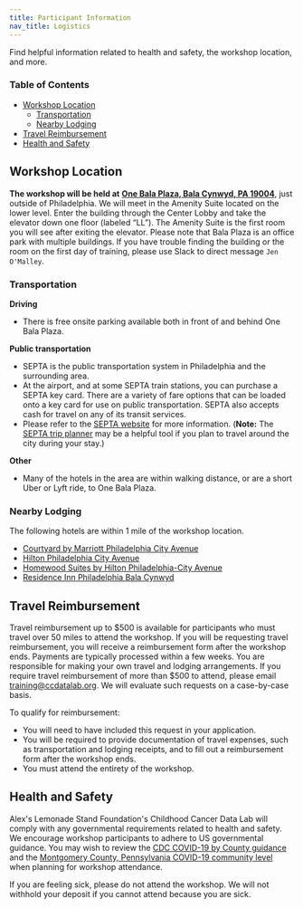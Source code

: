 ```yaml
---
title: Participant Information
nav_title: Logistics
---
```


Find helpful information related to health and safety, the workshop location, and more.

<!-- START doctoc generated TOC please keep comment here to allow auto update -->
<!-- DON'T EDIT THIS SECTION, INSTEAD RE-RUN doctoc TO UPDATE -->

### Table of Contents

- [Workshop Location](#workshop-location)
  - [Transportation](#transportation)
  - [Nearby Lodging](#nearby-lodging)
- [Travel Reimbursement](#travel-reimbursement)
- [Health and Safety](#health-and-safety)

<!-- END doctoc generated TOC please keep comment here to allow auto update -->

## Workshop Location

**The workshop will be held at** [**One Bala Plaza, Bala Cynwyd, PA 19004**](https://www.google.com/maps/place/One+Bala+Plaza/@40.0073079,-75.2221085,17z/data=!3m1!4b1!4m5!3m4!1s0x89c6b89e7102a3b5:0x77dce0b150a7df52!8m2!3d40.0073798!4d-75.2199724?utm_campaign=CCDL_Workshops&utm_source=hs_email&utm_medium=email&_hsenc=p2ANqtz--pRa135WXpaamTCddydLZAXVv6QwBlCpR9HqVWrGN1EmHMVqdhOeW6wlCMhaR6eCaT1Ekh), just outside of Philadelphia. 
We will meet in the Amenity Suite located on the lower level. 
Enter the building through the Center Lobby and take the elevator down one floor (labeled “LL”). 
The Amenity Suite is the first room you will see after exiting the elevator.
Please note that Bala Plaza is an office park with multiple buildings. 
If you have trouble finding the building or the room on the first day of training, please use Slack to direct message `Jen O'Malley`. 

### Transportation

**Driving**

* There is free onsite parking available both in front of and behind One Bala Plaza.

**Public transportation** 

* SEPTA is the public transportation system in Philadelphia and the surrounding area. 
* At the airport, and at some SEPTA train stations, you can purchase a SEPTA key card. There are a variety of fare options that can be loaded onto a key card for use on public transportation. SEPTA also accepts cash for travel on any of its transit services.
* Please refer to the [SEPTA website](https://www5.septa.org/travel/) for more information. (**Note:** The [SEPTA trip planner](https://beta-plan.septa.org/#/) may be a helpful tool if you plan to travel around the city during your stay.)

**Other** 

* Many of the hotels in the area are within walking distance, or are a short Uber or Lyft ride, to One Bala Plaza. 

### Nearby Lodging

The following hotels are within 1 mile of the workshop location. 

* [Courtyard by Marriott Philadelphia City Avenue](https://www.marriott.com/en-us/hotels/phlav-courtyard-philadelphia-city-avenue/overview/)
* [Hilton Philadelphia City Avenue](https://www.hilton.com/en/hotels/phlphhf-hilton-philadelphia-city-avenue/)
* [Homewood Suites by Hilton Philadelphia-City Avenue](https://www.hilton.com/en/hotels/phlcahw-homewood-suites-philadelphia-city-avenue)
* [Residence Inn Philadelphia Bala Cynwyd](https://www.marriott.com/en-us/hotels/phlrb-residence-inn-philadelphia-bala-cynwyd/overview/)

## Travel Reimbursement

Travel reimbursement up to $500 is available for participants who must travel over 50 miles to attend the workshop. 
If you will be requesting travel reimbursement, you will receive a reimbursement form after the workshop ends. 
Payments are typically processed within a few weeks. 
You are responsible for making your own travel and lodging arrangements. 
If you require travel reimbursement of more than $500 to attend, please email training@ccdatalab.org. 
We will evaluate such requests on a case-by-case basis. 

To qualify for reimbursement:

* You will need to have included this request in your application.
* You will be required to provide documentation of travel expenses, such as transportation and lodging receipts, and to fill out a reimbursement form after the workshop ends.
* You must attend the entirety of the workshop.

## Health and Safety

Alex's Lemonade Stand Foundation's Childhood Cancer Data Lab will comply with any governmental requirements related to health and safety.
We encourage workshop participants to adhere to US governmental guidance.
You may wish to review the [CDC COVID-19 by County guidance](https://www.cdc.gov/coronavirus/2019-ncov/your-health/covid-by-county.html) and the [Montgomery County, Pennsylvania COVID-19 community level](https://covid.cdc.gov/covid-data-tracker/#county-view?list_select_state=Pennsylvania&data-type=CommunityLevels&list_select_county=42091&null=CommunityLevels) when planning for workshop attendance.

If you are feeling sick, please do not attend the workshop. 
We will not withhold your deposit if you cannot attend because you are sick.
